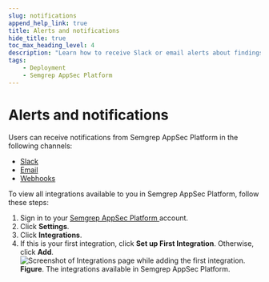 ```yaml
---
slug: notifications
append_help_link: true
title: Alerts and notifications
hide_title: true
toc_max_heading_level: 4
description: "Learn how to receive Slack or email alerts about findings and failures and how to integrate using webhooks."
tags:
    - Deployment
    - Semgrep AppSec Platform
---
```


# Alerts and notifications

Users can receive notifications from Semgrep AppSec Platform in the following channels:

- [Slack](/semgrep-appsec-platform/slack-notifications)
- [Email](/semgrep-appsec-platform/email-notifications)
- [Webhooks](/semgrep-appsec-platform/webhooks)

To view all integrations available to you in Semgrep AppSec Platform, follow these steps:

1. Sign in to your [Semgrep AppSec Platform ](https://semgrep.dev/orgs/-/settings/integrations) account.
2. Click **Settings**.
3. Click **Integrations**.
4. If this is your first integration, click **Set up First Integration**. Otherwise, click **Add**.
    ![Screenshot of Integrations page while adding the first integration.](/img/integrations.png#md-width)
    **Figure**. The integrations available in Semgrep AppSec Platform.
